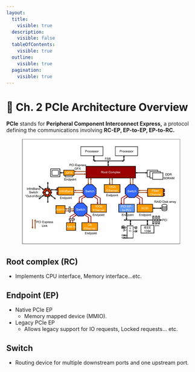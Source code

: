 ```yaml
---
layout:
  title:
    visible: true
  description:
    visible: false
  tableOfContents:
    visible: true
  outline:
    visible: true
  pagination:
    visible: true
---
```


# 🏫 Ch. 2 PCIe Architecture Overview

**PCIe** stands for **Peripheral Component Interconnect Express,** a protocol defining the communications involving **RC-EP, EP-to-EP, EP-to-RC.**

<figure><img src=".gitbook/assets/1234164-20200308234210575-1960776458.jpg" alt=""><figcaption></figcaption></figure>

## Root complex (RC)

* Implements CPU interface, Memory interface...etc.

## Endpoint (EP)

* Native PCIe EP
  * Memory mapped device (MMIO).
* Legacy PCIe EP
  * Allows legacy support for IO requests, Locked requests... etc.

## Switch

* Routing device for multiple downstream ports and one upstream port.
